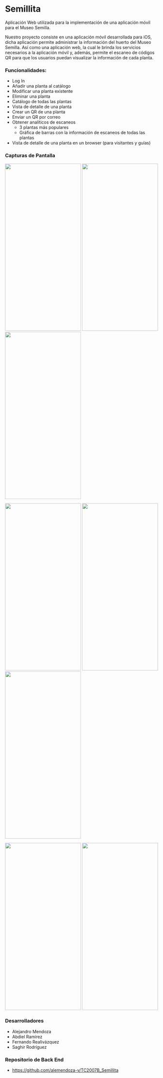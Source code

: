 # Semillita 

<p>Aplicación Web utilizada para la implementación de una aplicación móvil para el Museo Semilla.</p>

<p>
Nuestro proyecto consiste en una aplicación móvil desarrollada para iOS, dicha aplicación permite administrar la información del huerto del Museo Semilla. Así como una aplicación web, la cual le brinda los servicios necesarios a la aplicación móvil y, además, permite el escaneo de códigos QR para que los usuarios puedan visualizar la información de cada planta.
</p>

### Funcionalidades:

* Log In 
* Añadir una planta al catálogo
* Modificar una planta existente
* Eliminar una planta
* Catálogo de todas las plantas
* Vista de detalle de una planta
* Crear un QR de una planta
* Enviar un QR por correo
* Obtener analíticos de escaneos
  * 3 plantas más populares
  * Gráfica de barras con la información de escaneos de todas las plantas
* Vista de detalle de una planta en un browser (para visitantes y guías)

### Capturas de Pantalla
<p style="float">
<img src="https://user-images.githubusercontent.com/31571759/196774441-53cb13e1-743f-4259-8f7d-08940bf3893b.png" width="250" height="550">
<img src="https://user-images.githubusercontent.com/31571759/196774467-eda1cb3a-0c96-49d9-b925-1fd117cecd8e.png" width="250" height="550">
<img src="https://user-images.githubusercontent.com/31571759/196774475-2092134f-6b02-45fa-a772-f89d37cccac1.png" width="250" height="550">
</p>
<p style="float">
<img src="https://user-images.githubusercontent.com/31571759/196774497-6b6e01b9-b454-48a0-a749-141f224ab61e.png" width="250" height="550">
<img src="https://user-images.githubusercontent.com/31571759/196774675-41c6cab8-2160-40d7-bf5f-57ec3378d2d2.png" width="250" height="550">
<img src="https://user-images.githubusercontent.com/31571759/196774513-81b40200-a780-4b00-95ae-67ae8412ff77.png" width="250" height="550">
</p>
<p style="float">
<img src="https://user-images.githubusercontent.com/31571759/196774527-cfb1c800-016c-45b5-8543-06a5e5e71453.png" width="250" height="550">
<img src="https://user-images.githubusercontent.com/31571759/196774650-c740306d-0517-4a76-973e-619cd9e2cb07.png" width="250" height="550">
</p>

### Desarrolladores

* Alejandro Mendoza 
* Abdiel Ramírez 
* Fernando Realivázquez
* Saghir Rodríguez

### Repositorio de Back End

* https://github.com/alemendoza-v/TC2007B_Semillita
